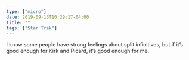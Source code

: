 ```yaml
---
type: ["micro"]
date: 2019-09-13T10:29:17-04:00
title: ""
tags: ["Star Trek"]
---
```

I know some people have strong feelings about split infinitives, but if it’s good enough for Kirk and Picard, it’s good enough for me.
